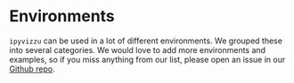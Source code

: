 # Environments

`ipyvizzu` can be used in a lot of different environments. We grouped these into several categories.
We would love to add more environments and examples, so if you miss anything from our list, please open an issue in our [Github repo](https://github.com/vizzuhq/ipyvizzu).
